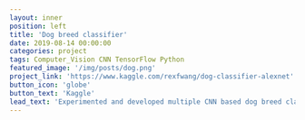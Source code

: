 ```yaml
---
layout: inner
position: left
title: 'Dog breed classifier'
date: 2019-08-14 00:00:00
categories: project
tags: Computer_Vision CNN TensorFlow Python
featured_image: '/img/posts/dog.png'
project_link: 'https://www.kaggle.com/rexfwang/dog-classifier-alexnet'
button_icon: 'globe'
button_text: 'Kaggle'
lead_text: 'Experimented and developed multiple CNN based dog breed classifiers using tensorflow in Python. Compared results from various top performant CNN architectures.'
---
```

